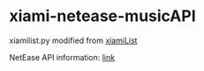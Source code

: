 # xiami-netease-musicAPI

xiamilist.py modified from [xiamiList](https://github.com/ruby109/xiamiList)

NetEase API information: [link](https://github.com/darknessomi/musicbox/wiki/%E7%BD%91%E6%98%93%E4%BA%91%E9%9F%B3%E4%B9%90%E6%96%B0%E7%89%88WebAPI%E5%88%86%E6%9E%90%E3%80%82)
